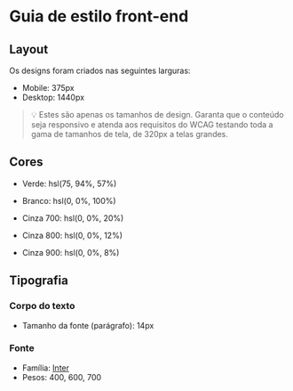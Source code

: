 # Guia de estilo front-end

## Layout

Os designs foram criados nas seguintes larguras:

- Mobile: 375px
- Desktop: 1440px

> 💡 Estes são apenas os tamanhos de design. Garanta que o conteúdo seja responsivo e atenda aos requisitos do WCAG testando toda a gama de tamanhos de tela, de 320px a telas grandes.

## Cores

- Verde: hsl(75, 94%, 57%)

- Branco: hsl(0, 0%, 100%)

- Cinza 700: hsl(0, 0%, 20%)
- Cinza 800: hsl(0, 0%, 12%)
- Cinza 900: hsl(0, 0%, 8%)

## Tipografia

### Corpo do texto

- Tamanho da fonte (parágrafo): 14px

### Fonte

- Família: [Inter](https://fonts.google.com/specimen/Inter)
- Pesos:  400, 600, 700
